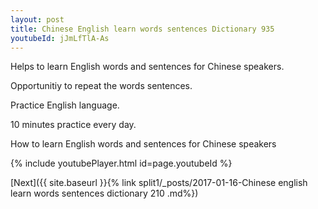 ```yaml
---
layout: post
title: Chinese English learn words sentences Dictionary 935 
youtubeId: jJmLfTlA-As
---
```

 
 
Helps to learn English words and sentences for Chinese speakers.

Opportunitiy to repeat the words sentences. 

Practice English language. 
 
10 minutes practice every day. 
 
How to learn English words and sentences for Chinese speakers 
 
{% include youtubePlayer.html id=page.youtubeId %}
 
 
[Next]({{ site.baseurl }}{% link  split1/_posts/2017-01-16-Chinese english learn words sentences dictionary 210 .md%})
 
